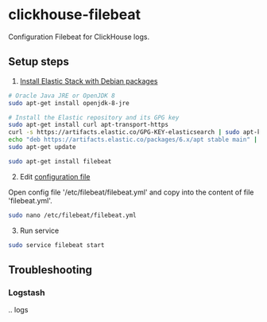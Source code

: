 # clickhouse-filebeat
Configuration Filebeat for ClickHouse logs.


## Setup steps

1. [Install Elastic Stack with Debian packages](https://documentation.wazuh.com/current/installation-guide/installing-elastic-stack/elastic_server_deb.html#)

```bash
# Oracle Java JRE or OpenJDK 8
sudo apt-get install openjdk-8-jre

# Install the Elastic repository and its GPG key
sudo apt-get install curl apt-transport-https
curl -s https://artifacts.elastic.co/GPG-KEY-elasticsearch | sudo apt-key add -
echo "deb https://artifacts.elastic.co/packages/6.x/apt stable main" | sudo tee /etc/apt/sources.list.d/elastic-6.x.list
sudo apt-get update

sudo apt-get install filebeat
```

2. Edit [configuration file](https://www.elastic.co/guide/en/beats/filebeat/current/configuring-howto-filebeat.html)

Open config file '/etc/filebeat/filebeat.yml' and copy into the content of file 'filebeat.yml'.
```bash
sudo nano /etc/filebeat/filebeat.yml
```

3. Run service
```bash
sudo service filebeat start
```

## Troubleshooting

### Logstash

.. logs
